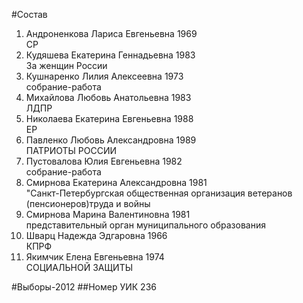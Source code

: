 #Состав
1. Андроненкова Лариса Евгеньевна 1969   
    СР
2. Кудяшева Екатерина Геннадьевна 1983   
    За женщин России
3. Кушнаренко Лилия Алексеевна 1973   
    собрание-работа
4. Михайлова Любовь Анатольевна 1983   
    ЛДПР
5. Николаева Екатерина Евгеньевна 1988   
    ЕР
6. Павленко Любовь Александровна 1989   
    ПАТРИОТЫ РОССИИ
7. Пустовалова Юлия Евгеньевна 1982   
    собрание-работа
8. Смирнова Екатерина Александровна 1981   
    "Санкт-Петербургская общественная организация ветеранов (пенсионеров)труда и войны
9. Смирнова Марина Валентиновна 1981   
    представительный орган муниципального образования
10. Шварц Надежда Эдгаровна 1966   
    КПРФ
11. Якимчик Елена Евгеньевна 1974   
    СОЦИАЛЬНОЙ ЗАЩИТЫ

#Выборы-2012
##Номер УИК
236